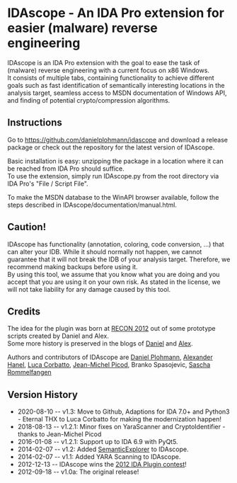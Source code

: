 # IDAscope - An IDA Pro extension for easier (malware) reverse engineering

IDAscope is an IDA Pro extension with the goal to ease the task of (malware) reverse engineering with a current focus on x86 Windows.  
It consists of multiple tabs, containing functionality to achieve different goals such as fast identification of semantically interesting locations in the analysis target, seamless access to MSDN documentation of Windows API, and finding of potential crypto/compression algorithms.

## Instructions

Go to https://github.com/danielplohmann/idascope and download a release package or check out the repository for the latest version of IDAscope. 

Basic installation is easy: unzipping the package in a location where it can be reached from IDA Pro should suffice.  
To use the extension, simply run IDAscope.py from the root directory via IDA Pro's "File / Script File". 

To make the MSDN database to the WinAPI browser available, follow the steps described in IDAscope/documentation/manual.html.

## Caution!

IDAscope has functionality (annotation, coloring, code conversion, ...) that can alter your IDB. While it should normally not happen, we cannot guarantee that it will not break the IDB of your analysis target. Therefore, we recommend making backups before using it.  
By using this tool, we assume that you know what you are doing and you accept that you are using it on your own risk. As stated in the license, we will not take liability for any damage caused by this tool.

## Credits

The idea for the plugin was born at [RECON 2012](http://recon.cx) out of some prototype scripts created by Daniel and Alex.  
Some more history is preserved in the blogs of [Daniel](https://danielplohmann.github.io/) and [Alex](http://hooked-on-mnemonics.blogspot.com/).

Authors and contributors of IDAscope are [Daniel Plohmann](https://twitter.com/push_pnx), [Alexander Hanel](https://twitter.com/nullandnull), 
[Luca Corbatto](https://github.com/targodan), [Jean-Michel Picod](https://twitter.com/jmichel_p), Branko Spasojevic, [Sascha Rommelfangen](https://twitter.com/rommelfs)

## Version History
 * 2020-08-10 -- v1.3: Move to Github, Adaptions for IDA 7.0+ and Python3 - Eternal THX to Luca Corbatto for making the modernization happen!
 * 2018-08-13 -- v1.2.1: Minor fixes on YaraScanner and CryptoIdentifier - thanks to Jean-Michel Picod
 * 2016-01-08 -- v1.2.1: Support up to IDA 6.9 with PyQt5.
 * 2014-02-07 -- v1.2: Added [SemanticExplorer](https://www.botconf.eu/wp-content/uploads/2014/12/2014-1.3-Semantic-Exploration-of-Binaries.pdf) to IDAscope.
 * 2014-02-07 -- v1.1: Added YARA Scanning to IDAscope.
 * 2012-12-13 -- IDAscope wins the [2012 IDA Plugin contest](https://www.hex-rays.com/contests_details/contest2012/)!
 * 2012-09-18 -- v1.0a: The original release!